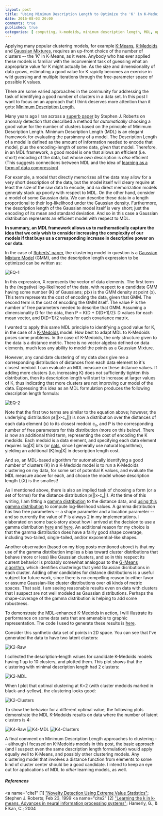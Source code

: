 ```yaml
---
layout: post
title: "Using Minimum Description Length to Optimize the 'K' in K-Medoids"
date: 2016-08-03 20:00
comments: true
published: true
categories: [ computing, k-medoids, minimum description length, MDL, optimization, clustering, k-means, compression ]
---
```


Applying many popular clustering models, for example [K-Means](https://en.wikipedia.org/wiki/K-means_clustering), [K-Medoids](https://en.wikipedia.org/wiki/K-medoids) and [Gaussian Mixtures](https://en.wikipedia.org/wiki/Expectation%E2%80%93maximization_algorithm#Gaussian_mixture), requires an up-front choice of the number of clusters -- the 'K' in K-Means, as it were.
Anybody who has ever applied these models is familiar with the inconvenient task of guessing what an appropriate value for K might actually be.
As the size and dimensionality of data grows, estimating a good value for K rapidly becomes an exercise in wild guessing and multiple iterations through the free-parameter space of possible K values.

There are some varied approaches in the community for addressing the task of identifying a good number of clusters in a data set.  In this post I want to focus on an approach that I think deserves more attention than it gets: [Minimum Description Length](https://en.wikipedia.org/wiki/Minimum_description_length).

Many years ago I ran across a [superb paper](#cite1) by Stephen J. Roberts on anomaly detection that described a method for _automatically_ choosing a good value for the number of clusters based on the principle of Minimum Description Length.
Minimum Description Length (MDL) is an elegant framework for evaluating the parsimony of a model.
The Description Length of a model is defined as the amount of information needed to encode that model, plus the encoding-length of some data, _given_ that model.
Therefore, in an MDL framework, a good model is one that allows an efficient (i.e. short) encoding of the data, but whose _own_ description is _also_ efficient
(This suggests connections between MDL and the idea of [learning as a form of data compression](https://en.wikipedia.org/wiki/Data_compression#Machine_learning)).

For example, a model that directly memorizes all the data may allow for a very short description of the data, but the model itself will cleary require at least the size of the raw data to encode, and so direct memorization models generaly stack up poorly with respect to MDL.
On the other hand, consider a model of some Gaussian data.  We can describe these data in a length proportional to their log-likelihood under the Gaussian density.  Furthermore, the description length of the Gaussian model itself is very short; just the encoding of its mean and standard deviation.  And so in this case a Gaussian distribution represents an efficient model with respect to MDL.

**In summary, an MDL framework allows us to mathematically capture the idea that we only wish to consider increasing the complexity of our models if that buys us a corresponding increase in descriptive power on our data.**

In the case of [Roberts' paper](#cite1), the clustering model in question is a [Gaussian Mixture Model](https://en.wikipedia.org/wiki/Expectation%E2%80%93maximization_algorithm#Gaussian_mixture) (GMM), and the description length expression to be optimized can be written as:

![EQ-1](/assets/images/xmedoids/mdl_gm_eq.png)

In this expression, X represents the vector of data elements.
The first term is the (negative) log-likelihood of the data, with respect to a candidate GMM having some number (K) of Gaussians; p(x) is the GMM density at point (x).
This term represents the cost of encoding the data, given that GMM.
The second term is the cost of encoding the GMM itself.
The value P is the number of free parameters needed to describe that GMM.
Assuming a dimensionality D for the data, then <nobr>P = K(D + D(D+1)/2):</nobr> D values for each mean vector, and <nobr>D(D+1)/2</nobr> values for each covariance matrix.

I wanted to apply this same MDL principle to identifying a good value for K, in the case of a [K-Medoids](https://en.wikipedia.org/wiki/K-medoids) model.
How best to adapt MDL to K-Medoids poses some problems.
In the case of K-Medoids, the _only_ structure given to the data is a distance metric.
There is no vector algebra defined on data elements, much less any ability to model the points as a Gaussian Mixture.

However, any candidate clustering of my data _does_ give me a corresponding distribution of distances from each data element to it's closest medoid.
I can evaluate an MDL measure on these distance values.
If adding more clusters (i.e. increasing K) does not sufficiently tighten this distribution, then its description length will start to increase at larger values of K, thus indicating that more clusters are not improving our model of the data.
Expressing this idea as an MDL formulation produces the following description length formula:

![EQ-2](/assets/images/xmedoids/mdl_km_eq.png)

Note that the first two terms are similar to the equation above; however, the underlying distribution <nobr>p(||x-c<sub>x</sub>||)</nobr> is now a distribution over the distances of each data element (x) to its closest medoid <nobr>c<sub>x</sub></nobr>, and P is the corresponding number of free parameters for this distribution (more on this below).
There is now an additional third term, representing the cost of encoding the K medoids.
Each medoid is a data element, and specifying each data element requires log|X| bits (or [nats](http://mathworld.wolfram.com/Nat.html), since I generally use natural logarithms), yielding an additional <nobr>(K)log|X|</nobr> in description length cost.

And so, an MDL-based algorithm for automatically identifying a good number of clusters (K) in a K-Medoids model is to run a K-Medoids clustering on my data, for some set of potential K values, and evaluate the MDL measure above for each, and choose the model whose description length L(X) is the smallest!

As I mentioned above, there is also an implied task of choosing a form (or a set of forms) for the distance distribution <nobr>p(||x-c<sub>x</sub>||)</nobr>.
At the time of this writing, I am fitting a [gamma distribution](https://en.wikipedia.org/wiki/Gamma_distribution) to the distance data, and [using this gamma distribution](https://github.com/erikerlandson/silex/blob/blog/xmedoids/src/main/scala/com/redhat/et/silex/cluster/KMedoids.scala#L578) to compute log-likelihood values.
A gamma distribution has two free parameters -- a shape parameter and a location parameter -- and so currently the value of P is always 2 in my implementations.
I elaborated on some back-story about how I arrived at the decision to use a gamma distribution [here](http://erikerlandson.github.io/blog/2016/07/09/approximating-a-pdf-of-distances-with-a-gamma-distribution/) and [here](http://erikerlandson.github.io/blog/2016/06/08/exploring-the-effects-of-dimensionality-on-a-pdf-of-distances/).
An additional reason for my choice is that the gamma distribution does have a fairly good shape coverage, including two-tailed, single-tailed, and/or exponential-like shapes.

Another observation (based on my blog posts mentioned above) is that my use of the gamma distribution implies a bias toward cluster distributions that behave (more or less) like Gaussian clusters, and so in this respect its current behavior is probably somewhat analogous to the [G-Means algorithm](#cite2), which identifies clusterings that yield Gaussian disributions in each cluster.
Adding other candidates for distance distributions is a useful subject for future work, since there is no compelling reason to either favor or assume Gaussian-like cluster distributions over _all_ kinds of metric spaces.
That said, I am seeing reasonable results even on data with clusters that I suspect are not well modeled as Gaussian distributions.
Perhaps the shape-coverage of the gamma distribution is helping to add some robustness.

To demonstrate the MDL-enhanced K-Medoids in action, I will illustrate its performance on some data sets that are amenable to graphic representation.  The code I used to generate these results is [here](https://github.com/erikerlandson/silex/blob/blog/xmedoids/src/main/scala/com/redhat/et/silex/cluster/KMedoids.scala#L629).

Consider this synthetic data set of points in 2D space.  You can see that I've generated the data to have two latent clusters:

![K2-Raw](/assets/images/xmedoids/k2_raw.png)

I collected the description-length values for candidate K-Medoids models having 1 up to 10 clusters, and plotted them.  This plot shows that the clustering with minimal description length had 2 clusters:

![K2-MDL](/assets/images/xmedoids/k2_mdl.png)

When I plot that optimal clustering at K=2 (with cluster medoids marked in black-and-yellow), the clustering looks good:

![K2-Clusters](/assets/images/xmedoids/k2_clusters.png)

To show the behavior for a different optimal value, the following plots demonstrate the MDL K-Medoids results on data where the number of latent clusters is 4:

![K4-Raw](/assets/images/xmedoids/k4_raw.png)
![K4-MDL](/assets/images/xmedoids/k4_mdl.png)
![K4-Clusters](/assets/images/xmedoids/k4_clusters.png)

A final comment on Minimum Description Length approaches to clustering -- although I focused on K-Medoids models in this post, the basic approach (and I suspect even the same description length formulation) would apply equally well to K-Means, and possibly other clustering models.
Any clustering model that involves a distance function from elements to some kind of cluster center should be a good candidate.
I intend to keep an eye out for applications of MDL to _other_ learning models, as well.

##### References

<a name="cite1"</a>
[1] ["Novelty Detection Using Extreme Value Statistics"](http://citeseerx.ist.psu.edu/viewdoc/download?doi=10.1.1.49.1338&rep=rep1&type=pdf); Stephen J. Roberts; Feb 23, 1999
<a name="cite2"</a>
[2] ["Learning the k in k-means. Advances in neural information processing systems"](http://papers.nips.cc/paper/2526-learning-the-k-in-k-means.pdf); Hamerly, G., & Elkan, C.; 2004

